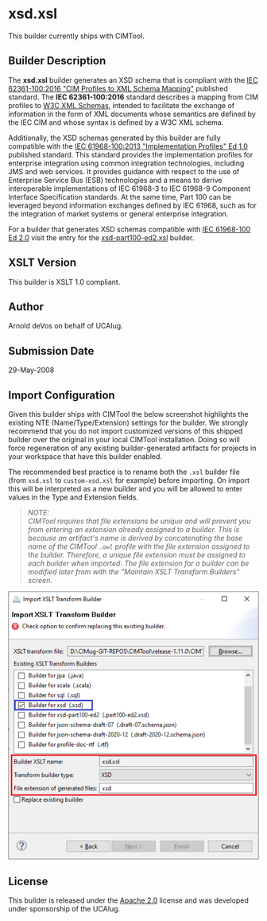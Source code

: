 # xsd.xsl

This builder currently ships with CIMTool.

## Builder Description

The **xsd.xsl** builder generates an XSD schema that is compliant with the [IEC 62361-100:2016 "CIM Profiles to XML Schema Mapping"](https://webstore.iec.ch/publication/25114) published standard.  The **IEC 62361-100:2016** standard describes a mapping from CIM profiles to [W3C XML Schemas](https://www.w3.org/TR/xmlschema11-1/), intended to facilitate the exchange of information in the form of XML documents whose semantics are defined by the IEC CIM and whose syntax is defined by a W3C XML schema.

Additionally, the XSD schemas generated by this builder are fully compatible with the [IEC 61968-100:2013 "Implementation Profiles" Ed 1.0](https://webstore.iec.ch/publication/6198) published standard. This standard provides the implementation profiles for enterprise integration using common integration technologies, including JMS and web services. It provides guidance with respect to the use of Enterprise Service Bus (ESB) technologies and a means to derive interoperable implementations of IEC 61968-3 to IEC 61968-9 Component Interface Specification standards. At the same time, Part 100 can be leveraged beyond information exchanges defined by IEC 61968, such as for the integration of market systems or general enterprise integration.

For a builder that generates XSD schemas compatible with [IEC 61968-100 Ed 2.0](https://webstore.iec.ch/publication/67766) visit the entry for the [xsd-part100-ed2.xsl](../shipped-builders/xsd-part100.ed2/builder.md) builder.

## XSLT Version

This builder is XSLT 1.0 compliant.

## Author

Arnold deVos on behalf of UCAIug.

## Submission Date

29-May-2008

## Import Configuration

Given this builder ships with CIMTool the below screenshot highlights the existing NTE (Name/Type/Extension) settings for the builder.  We strongly recommend that you do not import customized versions of this shipped builder over the original in your local CIMTool installation. Doing so will force regeneration of any existing builder-generated artifacts for projects in your workspace that have this builder enabled.

The recommended best practice is to rename both the ```.xsl``` builder file  (from ```xsd.xsl``` to ```custom-xsd.xsl``` for example) before importing. On import this will be interpreted as a new builder and you will be allowed to enter values in the Type and Extension fields.

>*NOTE: </br>CIMTool requires that file extensions be unique and will prevent you from entering an extension already assigned to a builder. This is because an artifact's name is derived by concatenating the base name of the CIMTool ```.owl``` profile with the file extension assigned to the builder. Therefore, a unique file extension must be assigned to each builder when imported. The file extension for a builder can be modified later from with the "Maintain XSLT Transform Builders" screen.*

![image](import-builder.png)

## License

This builder is released under the [Apache 2.0](/../LICENSE) license and was developed under sponsorship of the UCAIug.
